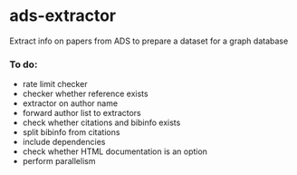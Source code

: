 # ads-extractor
Extract info on papers from ADS to prepare a dataset for a graph database


### To do:
- rate limit checker
- checker whether reference exists
- extractor on author name
- forward author list to extractors
- check whether citations and bibinfo exists
- split bibinfo from citations
- include dependencies
- check whether HTML documentation is an option
- perform parallelism 